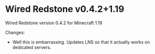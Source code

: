 # Wired Redstone v0.4.2+1.19

Wired Redstone version 0.4.2 for Minecraft 1.19

Changes:

* Well this is embarrassing. Updates LNS so that it actually works on dedicated servers.
